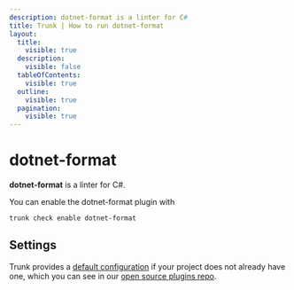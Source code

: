 ```yaml
---
description: dotnet-format is a linter for C#
title: Trunk | How to run dotnet-format
layout:
  title:
    visible: true
  description:
    visible: false
  tableOfContents:
    visible: true
  outline:
    visible: true
  pagination:
    visible: true
---
```


# dotnet-format

**dotnet-format** is a linter for C#.

You can enable the dotnet-format plugin with

```shell
trunk check enable dotnet-format
```

## Settings



Trunk provides a [default configuration](https://github.com/trunk-io/plugins/tree/main/linters/dotnet-format) if your project does not already have one,
which you can see in our [open source plugins repo](https://github.com/trunk-io/plugins/tree/main).
